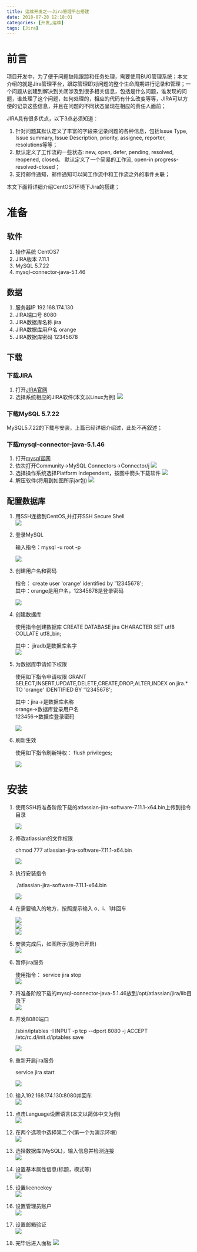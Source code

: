 ```yaml
---
title: 运维开发之——Jira管理平台搭建
date: 2018-07-28 12:18:01
categories: [开发,运维]
tags: [Jira]
---
```

# 前言
项目开发中，为了便于问题缺陷跟踪和任务处理，需要使用BUG管理系统；本文介绍的就是Jira管理平台，跟踪管理即对问题的整个生命周期进行记录和管理；一个问题从创建到解决到关闭涉及到很多相关信息，包括是什么问题，谁发现的问题，谁处理了这个问题，如何处理的，相应的代码有什么改变等等，JIRA可以方便的记录这些信息，并且在问题的不同状态呈现在相应的责任人面前；      

JIRA具有很多优点，以下3点必须知道：    

1. 针对问题其默认定义了丰富的字段来记录问题的各种信息，包括Issue Type, Issue summary, Issue Description, priority, assignee, reporter, resolutions等等；   
2. 默认定义了工作流的一些状态: new, open, defer, pending, resolved, reopened, closed。 默认定义了一个简易的工作流, open-in progress-resolved-closed；   
3. 支持邮件通知，邮件通知可以同工作流中和工作流之外的事件关联；

本文下面将详细介绍CentOS7环境下Jira的搭建；        
   
<!--more-->

# 准备  
## 软件  
1. 操作系统 CentOS7  
2. JIRA版本 7.11.1
3. MySQL 5.7.22 
4. mysql-connector-java-5.1.46

## 数据
1. 服务器IP 192.168.174.130 
2. JIRA端口号 8080
3. JIRA数据库名称 jira
4. JIRA数据库用户名 orange
5. JIRA数据库密码 12345678

## 下载 
### 下载JIRA  
1. 打开[JIRA官网][1] 
2. 选择系统相应的JIRA软件(本文以Linux为例) 
![][2]  
### 下载MySQL 5.7.22  
MySQL5.7.22的下载与安装，上篇已经详细介绍过，此处不再叙述；  
### 下载mysql-connector-java-5.1.46   
1. 打开[mysql官网][3]
2. 依次打开Community->MySQL Connectors->Connector/j 
![][4]
3. 选择操作系统选择Platform Independent，按图中箭头下载软件 
![][5]  
4. 解压软件(将用到如图所示jar包)
![][6]
## 配置数据库
1. 用SSH连接到CentOS,并打开SSH Secure Shell  
![][7]  
2. 登录MySQL  
	
	输入指令：mysql -u root -p      

	![][8]  
3. 创建用户名和密码
	
	指令：	create user 'orange' identified by '12345678';    
	其中：orange是用户名，12345678是登录密码      

	![][9]  
4. 创建数据库   

	使用指令创建数据库  	CREATE DATABASE jira CHARACTER SET utf8 COLLATE utf8_bin;

	其中： jiradb是数据库名字    
	![][10]
5. 为数据库申请如下权限   

	使用如下指令申请权限	GRANT SELECT,INSERT,UPDATE,DELETE,CREATE,DROP,ALTER,INDEX on jira.* TO 'orange' IDENTIFIED BY '12345678';

	其中：jira->是数据库名称   
	orange->数据库登录用户名    
	123456->数据库登录密码  

	![][11]  
6. 刷新生效 

	使用如下指令刷新特权： flush privileges;     

	![][12]  

# 安装  
1. 使用SSH将准备阶段下载的atlassian-jira-software-7.11.1-x64.bin上传到指令目录  

	![][13]  
2. 修改atlassian的文件权限  

	chmod 777 atlassian-jira-software-7.11.1-x64.bin   

	![][14]  
3. 执行安装指令 

	./atlassian-jira-software-7.11.1-x64.bin     

	![][15]  
4. 在需要输入的地方，按照提示输入 o、i、1并回车  

	![][16]  
	![][17]  
	![][18]  
5. 安装完成后，如图所示(服务已开启)  
![][19] 

6. 暂停jira服务  
	
	使用指令： service jira stop  
	![][20]  
7. 将准备阶段下载的mysql-connector-java-5.1.46放到/opt/atlassian/jira/lib目录下  
	![][21]
8. 开发8080端口 

	/sbin/iptables -I INPUT -p tcp --dport 8080 -j ACCEPT    
	/etc/rc.d/init.d/iptables save   

	![][22]

9. 重新开启jira服务

	service jira start  

	![][23]  

10. 输入192.168.174.130:8080并回车   
![][24]
11. 点击Language设置语言(本文以简体中文为例)   
![][25]  
12. 在两个选项中选择第二个(第一个为演示环境)   
![][26]  
13. 选择数据库(MySQL)，输入信息并检测连接   
![][27]  
14. 设置基本属性信息(标题，模式等)    
![][28]  
15. 设置licencekey    
![][29] 
16. 设置管理员账户   
![][30]  
17. 设置邮箱验证    
![][31]  
18. 完毕后进入面板
![][32]  









[1]: https://www.atlassian.com/software/jira/download
[2]: https://raw.githubusercontent.com/PGzxc/images/master/blog-images/jira-download.png
[3]: https://dev.mysql.com/downloads/connector/
[4]: https://raw.githubusercontent.com/PGzxc/images/master/blog-images/jira-mysql-connect-select.png
[5]: https://raw.githubusercontent.com/PGzxc/images/master/blog-images/jira-connector-j-download.png
[6]: https://raw.githubusercontent.com/PGzxc/images/master/blog-images/jira-mysql-connector-j-unzip.png
[7]: https://raw.githubusercontent.com/PGzxc/images/master/blog-images/jira-ssh-shell.png
[8]: https://raw.githubusercontent.com/PGzxc/images/master/blog-images/jira-mysql-login.png
[9]: https://raw.githubusercontent.com/PGzxc/images/master/blog-images/jira-mysql-create-user.png
[10]: https://raw.githubusercontent.com/PGzxc/images/master/blog-images/jira-create-database.png
[11]: https://raw.githubusercontent.com/PGzxc/images/master/blog-images/jira-database-grant.png
[12]: https://raw.githubusercontent.com/PGzxc/images/master/blog-images/jira-mysql-flush-privileges.png
[13]: https://raw.githubusercontent.com/PGzxc/images/master/blog-images/jira-move-position.png
[14]: https://raw.githubusercontent.com/PGzxc/images/master/blog-images/jira-chmod-atlassian.png
[15]: https://raw.githubusercontent.com/PGzxc/images/master/blog-images/jira-install-atlassian.png
[16]: https://raw.githubusercontent.com/PGzxc/images/master/blog-images/jira-install-1.png
[17]: https://raw.githubusercontent.com/PGzxc/images/master/blog-images/jira-install-i.png
[18]: https://raw.githubusercontent.com/PGzxc/images/master/blog-images/jira-install-y.png
[19]: https://raw.githubusercontent.com/PGzxc/images/master/blog-images/jira-install-finish.png
[20]: https://raw.githubusercontent.com/PGzxc/images/master/blog-images/jira-service-stop.png
[21]: https://raw.githubusercontent.com/PGzxc/images/master/blog-images/jira-mysql-connector-move.png
[22]: https://raw.githubusercontent.com/PGzxc/images/master/blog-images/jira-port-8080.png
[23]: https://raw.githubusercontent.com/PGzxc/images/master/blog-images/jira-service-start.png
[24]: https://raw.githubusercontent.com/PGzxc/images/master/blog-images/jira-setup.png
[25]: https://raw.githubusercontent.com/PGzxc/images/master/blog-images/jira-language.png
[26]: https://raw.githubusercontent.com/PGzxc/images/master/blog-images/jira-guide-first.png
[27]: https://raw.githubusercontent.com/PGzxc/images/master/blog-images/jira-test-connect.png
[28]: https://raw.githubusercontent.com/PGzxc/images/master/blog-images/jira-guide-attribute.png
[29]: https://raw.githubusercontent.com/PGzxc/images/master/blog-images/jira-guide-key.png
[30]: https://raw.githubusercontent.com/PGzxc/images/master/blog-images/jira-admin.png
[31]: https://raw.githubusercontent.com/PGzxc/images/master/blog-images/jira-emai-verify.png
[32]: https://raw.githubusercontent.com/PGzxc/images/master/blog-images/jira-panel.png